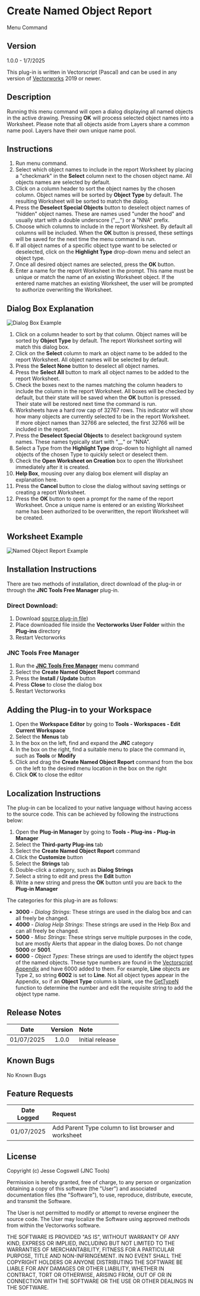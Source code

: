 # Create Named Object Report

Menu Command

## Version

1.0.0 - 1/7/2025

This plug-in is written in Vectorscript (Pascal) and can be used in any version of [Vectorworks](https://www.vectorworks.net) 2019 or newer.

## Description

Running this menu command will open a dialog displaying all named objects in the active drawing. Pressing **OK** will process selected object names into a Worksheet. Please note that all objects aside from Layers share a common name pool. Layers have their own unique name pool.

## Instructions

1. Run menu command.
2. Select which object names to include in the report Worksheet by placing a "checkmark" in the **Select** column next to the chosen object name. All objects names are selected by default.
3. Click on a column header to sort the object names by the chosen column. Object names will be sorted by **Object Type** by default. The resulting Worksheet will be sorted to match the dialog.
4. Press the **Deselect Special Objects** button to deselect object names of "hidden" object names. These are names used "under the hood" and usually start with a double underscore ("__") or a "NNA" prefix.
5. Choose which columns to include in the report Worksheet. By default all columns will be included. When the **OK** button is pressed, these settings will be saved for the next time the menu command is run.
6. If all object names of a specific object type want to be selected or deselected, click on the **Highlight Type** drop-down menu and select an object type.
7. Once all desired object names are selected, press the **OK** button.
8. Enter a name for the report Worksheet in the prompt. This name must be unique or match the name of an existing Worksheet object. If the entered name matches an existing Worksheet, the user will be prompted to authorize overwriting the Worksheet.

## Dialog Box Explanation

![Dialog Box Example](images/dialog-box-example.jpg)

1. Click on a column header to sort by that column. Object names will be sorted by **Object Type** by default. The report Worksheet sorting will match this dialog box.
2. Click on the **Select** column to mark an object name to be added to the report Worksheet. All object names will be selected by default.
3. Press the **Select None** button to deselect all object names.
4. Press the **Select All** button to mark all object names to be added to the report Worksheet.
5. Check the boxes next to the names matching the column headers to include the column in the report Worksheet. All boxes will be checked by default, but their state will be saved when the **OK** button is pressed. Their state will be restored next time the command is run.
6. Worksheets have a hard row cap of 32767 rows. This indicator will show how many objects are currently selected to be in the report Worksheet. If more object names than 32766 are selected, the first 32766 will be included in the report.
7. Press the **Deselect Special Objects** to deselect background system names. These names typically start with "__" or "NNA".
8. Select a Type from the **Highlight Type** drop-down to highlight all named objects of the chosen Type to quickly select or deselect them.
9. Check the **Open Worksheet on Creation** box to open the Worksheet immediately after it is created.
10. **Help Box**, mousing over any dialog box element will display an explanation here.
11. Press the **Cancel** button to close the dialog without saving settings or creating a report Worksheet.
12. Press the **OK** button to open a prompt for the name of the report Worksheet. Once a unique name is entered or an existing Worksheet name has been authorized to be overwritten, the report Worksheet will be created.

## Worksheet Example

![Named Object Report Example](images/named-object-report-example.jpg)

## Installation Instructions

There are two methods of installation, direct download of the plug-in or through the **JNC Tools Free Manager** plug-in.

### Direct Download:

1. Download [source plug-in file](Create%20Named%20Object%20Report.vsm))
2. Place downloaded file inside the **Vectorworks User Folder** within the **Plug-ins** directory
3. Restart Vectorworks

### JNC Tools Free Manager

1. Run the [**JNC Tools Free Manager**](https://jncogs.github.io/JNC-Tools-Manager-Free/) menu command
2. Select the **Create Named Object Report** command
3. Press the **Install / Update** button
4. Press **Close** to close the dialog box
5. Restart Vectorworks

## Adding the Plug-in to your Workspace

1. Open the **Workspace Editor** by going to **Tools - Workspaces - Edit Current Workspace**
2. Select the **Menus** tab
3. In the box on the left, find and expand the **JNC** category
4. In the box on the right, find a suitable menu to place the command in, such as **Tools** or **Modify**
5. Click and drag the **Create Named Object Report** command from the box on the left to the desired menu location in the box on the right
6. Click **OK** to close the editor

## Localization Instructions

The plug-in can be localized to your native language without having access to the source code.  This can be achieved by following the instructions below:

1. Open the **Plug-in Manager** by going to **Tools - Plug-ins - Plug-in Manager**
2. Select the **Third-party Plug-ins** tab
3. Select the **Create Named Object Report** command
4. Click the **Customize** button
5. Select the **Strings** tab
6. Double-click a category, such as **Dialog Strings**
7. Select a string to edit and press the **Edit** button
8. Write a new string and press the **OK** button until you are back to the **Plug-in Manager**

The categories for this plug-in are as follows:

- **3000** - *Dialog Strings*: These strings are used in the dialog box and can all freely be changed.
- **4000** - *Dialog Help Strings*: These strings are used in the Help Box and can all freely be changed.
- **5000** - *Misc Strings*: These strings serve multiple purposes in the code, but are mostly Alerts that appear in the dialog boxes. Do not change **5000** or **5001**.
- **6000** - *Object Types*: These strings are used to identify the object types of the named objects. These type numbers are found in the [Vectorscript Appendix](https://developer.vectorworks.net/index.php?title=VS:Function_Reference_Appendix_D) and have 6000 added to them. For example, **Line** objects are Type 2, so string **6002** is set to **Line**. Not all object types appear in the Appendix, so if an **Object Type** column is blank, use the [GetTypeN](https://developer.vectorworks.net/index.php?title=VS:GetTypeN) function to determine the number and edit the requisite string to add the object type name.

## Release Notes

| Date | Version | Note |
| :---: | :---: | :--- |
| 01/07/2025 | 1.0.0 | Initial release |

## Known Bugs

No Known Bugs

## Feature Requests

| Date Logged | Request |
| :---: | :--- |
| 01/07/2025 | Add Parent Type column to list browser and worksheet |

## License

Copyright (c) Jesse Cogswell (JNC Tools)

Permission is hereby granted, free of charge, to any person or organization
obtaining a copy of this software (the "User") and associated documentation files (the "Software"),
to use, reproduce, distribute, execute, and transmit the Software.

The User is not permitted to modify or attempt to reverse engineer the source code.  The User may
localize the Software using approved methods from within the Vectorworks software.

THE SOFTWARE IS PROVIDED "AS IS", WITHOUT WARRANTY OF ANY KIND, EXPRESS OR
IMPLIED, INCLUDING BUT NOT LIMITED TO THE WARRANTIES OF MERCHANTABILITY,
FITNESS FOR A PARTICULAR PURPOSE, TITLE AND NON-INFRINGEMENT. IN NO EVENT
SHALL THE COPYRIGHT HOLDERS OR ANYONE DISTRIBUTING THE SOFTWARE BE LIABLE
FOR ANY DAMAGES OR OTHER LIABILITY, WHETHER IN CONTRACT, TORT OR OTHERWISE,
ARISING FROM, OUT OF OR IN CONNECTION WITH THE SOFTWARE OR THE USE OR OTHER
DEALINGS IN THE SOFTWARE.